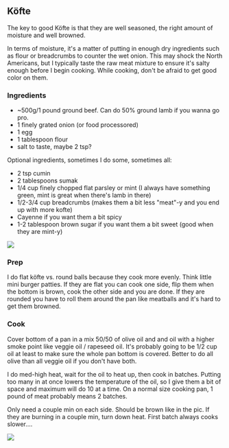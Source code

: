 ## Köfte

The key to good Köfte is that they are well seasoned, the right amount of moisture and well browned.

In terms of moisture, it's a matter of putting in enough dry ingredients such as flour or breadcrumbs to counter the wet onion. This may shock the North Americans, but I typically taste the raw meat mixture to ensure it's salty enough before I begin cooking. While cooking, don't be afraid to get good color on them.

### Ingredients

* ~500g/1 pound ground beef. Can do 50% ground lamb if you wanna go pro.
* 1 finely grated onion (or food processored)
* 1 egg
* 1 tablespoon flour
* salt to taste,  maybe 2 tsp?

Optional ingredients, sometimes I do some, sometimes all:

* 2 tsp cumin
* 2 tablespoons sumak
* 1/4 cup finely chopped flat parsley or mint (I always have something green, mint is great when there's lamb in there)
* 1/2-3/4 cup breadcrumbs (makes them a bit less "meat"-y and you end up with more kofte)
* Cayenne if you want them a bit spicy
* 1-2 tablespoon brown sugar if you want them a bit sweet (good when they are mint-y)

![](images/köfte.jpg)

### Prep

I do flat köfte vs. round balls because they cook more evenly. Think little mini burger patties. If they are flat you can cook one side, flip them when the bottom is brown, cook the other side and you are done. If they are rounded you have to roll them around the pan like meatballs and it's hard to get them browned.

### Cook

Cover bottom of a pan in a mix 50/50 of olive oil and and oil with a higher smoke point like veggie oil / rapeseed oil. It's probably going to be 1/2 cup oil at least to make sure the whole pan bottom is covered. Better to do all olive than all veggie oil if you don't have both.

I do med-high heat, wait for the oil to heat up, then cook in batches. Putting too many in at once lowers the temperature of the oil, so I give them a bit of space and maximum will do 10 at a time. On a normal size cooking pan, 1 pound of meat probably means 2 batches.

Only need a couple min on each side. Should be brown like in the pic. If they are burning in a couple min, turn down heat. First batch always cooks slower....

![](images/köfte-cooked.jpg)